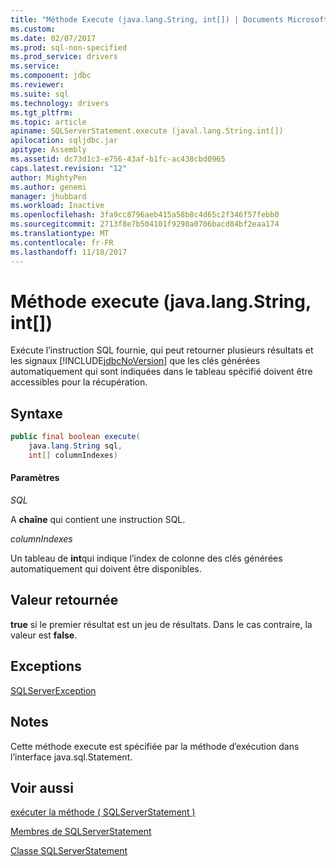 ```yaml
---
title: "Méthode Execute (java.lang.String, int[]) | Documents Microsoft"
ms.custom: 
ms.date: 02/07/2017
ms.prod: sql-non-specified
ms.prod_service: drivers
ms.service: 
ms.component: jdbc
ms.reviewer: 
ms.suite: sql
ms.technology: drivers
ms.tgt_pltfrm: 
ms.topic: article
apiname: SQLServerStatement.execute (javal.lang.String.int[])
apilocation: sqljdbc.jar
apitype: Assembly
ms.assetid: dc73d1c3-e756-43af-b1fc-ac438cbd0965
caps.latest.revision: "12"
author: MightyPen
ms.author: genemi
manager: jhubbard
ms.workload: Inactive
ms.openlocfilehash: 3fa9cc8796aeb415a58b8c4d65c2f346f57febb0
ms.sourcegitcommit: 2713f8e7b504101f9298a0706bacd84bf2eaa174
ms.translationtype: MT
ms.contentlocale: fr-FR
ms.lasthandoff: 11/18/2017
---
```

# <a name="execute-method-javalangstring-int"></a>Méthode execute (java.lang.String, int[])

  Exécute l’instruction SQL fournie, qui peut retourner plusieurs résultats et les signaux [!INCLUDE[jdbcNoVersion](../../../includes/jdbcnoversion-md.md)] que les clés générées automatiquement qui sont indiquées dans le tableau spécifié doivent être accessibles pour la récupération.

## <a name="syntax"></a>Syntaxe

```Java
public final boolean execute(
    java.lang.String sql,
    int[] columnIndexes)
```

#### <a name="parameters"></a>Paramètres
*SQL*

A **chaîne** qui contient une instruction SQL.

*columnIndexes*

Un tableau de **int**qui indique l’index de colonne des clés générées automatiquement qui doivent être disponibles.

## <a name="return-value"></a>Valeur retournée
**true** si le premier résultat est un jeu de résultats. Dans le cas contraire, la valeur est **false**.
  
## <a name="exceptions"></a>Exceptions
[SQLServerException](./sqlserverexception-class.md)

## <a name="remarks"></a>Notes
Cette méthode execute est spécifiée par la méthode d’exécution dans l’interface java.sql.Statement.

## <a name="see-also"></a>Voir aussi

[exécuter la méthode &#40; SQLServerStatement &#41;](./execute-method-sqlserverstatement.md)

[Membres de SQLServerStatement](./sqlserverstatement-members.md)

[Classe SQLServerStatement](./sqlserverstatement-class.md)
